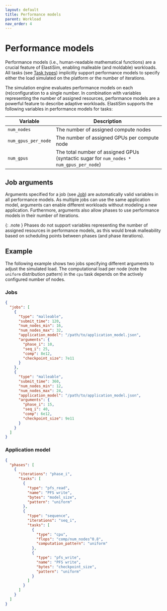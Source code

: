 ```yaml
---
layout: default
title: Performance models
parent: Workload
nav_order: 4
---
```


# Performance models

Performance models (i.e., human-readable mathematical functions) are a crucial feature of ElastiSim, enabling malleable (and moldable) workloads. All tasks (see [Task types](/workload/task-types)) implicitly support performance models to specify either the load simulated on the platform or the number of iterations.

The simulation engine evaluates performance models on each (re)configuration to a single number. In combination with variables representing the number of assigned resources, performance models are a powerful feature to describe adaptive workloads. ElastiSim supports the following variables in performance models for tasks:

| Variable              | Description                                                                               |
|-----------------------|-------------------------------------------------------------------------------------------|
| ``num_nodes``         | The number of assigned compute nodes                                                      |
| ``num_gpus_per_node`` | The number of assigned GPUs per compute node                                              |
| ``num_gpus``          | The total number of assigned GPUs (syntactic sugar for ``num_nodes * num_gpus_per_node``) |

## Job arguments

Arguments specified for a job (see [Job](/workload/job)) are automatically valid variables in all performance models. As multiple jobs can use the same application model, arguments can enable different workloads without modeling a new application. Furthermore, arguments also allow phases to use performance models in their number of iterations.

{: .note }
Phases do not support variables representing the number of assigned resources in performance models, as this would break malleability based on scheduling points between phases (and phase iterations).

## Example

The following example shows two jobs specifying different arguments to adjust the simulated load. The computational load per node (note the ``uniform`` distribution pattern) in the ``cpu`` task depends on the actively configured number of nodes.

### Jobs

```json
{
  "jobs": [
    {
      "type": "malleable",
      "submit_time": 120,
      "num_nodes_min": 16,
      "num_nodes_max": 32,
      "application_model": "/path/to/application_model.json",
      "arguments": {
        "phase_i": 10,
        "seq_i": 25,
        "comp": 8e12,
        "checkpoint_size": 7e11
      }
    },
    {
      "type": "malleable",
      "submit_time": 360,
      "num_nodes_min": 12,
      "num_nodes_max": 24,
      "application_model": "/path/to/application_model.json",
      "arguments": {
        "phase_i": 15,
        "seq_i": 40,
        "comp": 6e12,
        "checkpoint_size": 9e11
      }
    }
  ]
}
```

### Application model

```json
{
  "phases": [
    {
      "iterations": "phase_i",
      "tasks": [
        {
          "type": "pfs_read",
          "name": "PFS write",
          "bytes": "model_size",
          "pattern": "uniform"
        },
        {
          "type": "sequence",
          "iterations": "seq_i",
          "tasks": [
            {
              "type": "cpu",
              "flops": "comp/num_nodes^0.8",
              "computation_pattern": "uniform"
            },
            {
              "type": "pfs_write",
              "name": "PFS write",
              "bytes": "checkpoint_size",
              "pattern": "uniform"
            }
          ]
        }
      ]
    }
  ]
}
```
